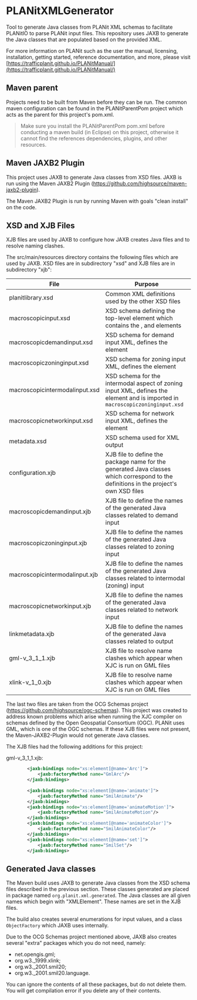# PLANitXMLGenerator

Tool to generate Java classes from PLANit XML schemas to facilitate PLANitIO to parse PLANit input files. This repository uses JAXB to generate the Java classes that are populated based on the provided XML.

For more information on PLANit such as the user the manual, licensing, installation, getting started, reference documentation, and more, please visit [https://trafficplanit.github.io/PLANitManual/](https://trafficplanit.github.io/PLANitManual/)

## Maven parent

Projects need to be built from Maven before they can be run. The common maven configuration can be found in the PLANitParentPom project which acts as the parent for this project's pom.xml.

> Make sure you install the PLANitParentPom pom.xml before conducting a maven build (in Eclipse) on this project, otherwise it cannot find the references dependencies, plugins, and other resources.

## Maven JAXB2 Plugin

This project uses JAXB to generate Java classes from XSD files.  JAXB is run using the Maven JAXB2 Plugin (https://github.com/highsource/maven-jaxb2-plugin).

The Maven JAXB2 Plugin is run by running Maven with goals "clean install" on the code. 

## XSD and XJB Files

XJB files are used by JAXB to configure how JAXB creates Java files and to resolve naming clashes.

The src/main/resources directory contains the following files which are used by JAXB.  XSD files are in subdirectory "xsd" and XJB files are in subdirectory "xjb":

|File|Purpose|
|---| ---|
|planitlibrary.xsd|Common XML definitions used by the other XSD files|
|macroscopicinput.xsd|XSD schema defining the top-level <PLANit> element which contains the <macroscopicnetwork>, <macroscopicdemand> and <macroscopiczoning> elements
|macroscopicdemandinput.xsd|XSD schema for demand input XML, defines the <macroscopicdemand> element|
|macroscopiczoninginput.xsd|XSD schema for zoning input XML, defines the <macroscopiczoning> element|
|macroscopicintermodalinput.xsd|XSD schema for the intermodal aspect of zoning input XML, defines the <intermodal> element and is imported in `macroscopiczoninginput.xsd`|
|macroscopicnetworkinput.xsd|XSD schema for network input XML, defines the <macroscopicnetwork> element|
|metadata.xsd|XSD schema used for XML output|
|configuration.xjb|XJB file to define the package name for the generated Java classes which correspond to the definitions in the project's own XSD files|
|macroscopicdemandinput.xjb|XJB file to define the names of the generated Java classes related to demand input|
|macroscopiczoninginput.xjb|XJB file to define the names of the generated Java classes related to zoning input|
|macroscopicintermodalinput.xjb|XJB file to define the names of the generated Java classes related to intermodal (zoning) input|
|macroscopicnetworkinput.xjb|XJB file to define the names of the generated Java classes related to network input|
|linkmetadata.xjb|XJB file to define the names of the generated Java classes related to output|    
|gml-v_3_1_1.xjb|XJB file to resolve name clashes which appear when XJC is run on GML files|
|xlink-v_1_0.xjb|XJB file to resolve name clashes which appear when XJC is run on GML files|                

The last two files are taken from the OCG Schemas project (https://github.com/highsource/ogc-schemas).  This project was created to address known problems which arise when running the XJC 
compiler on schemas defined by the Open Geospatial Consortium (OGC).  PLANit uses GML, which is one of the OGC schemas.  If these XJB files were not present, the Maven-JAXB2-Plugin would 
not generate Java classes.

The XJB files had the following additions for this project:

gml-v_3_1_1.xjb:

```xml
		<jaxb:bindings node="xs:element[@name='Arc']">
			<jaxb:factoryMethod name="GmlArc"/>
		</jaxb:bindings>
		
		<jaxb:bindings node="xs:element[@name='animate']">
			<jaxb:factoryMethod name="SmilAnimate"/>
		</jaxb:bindings>
		<jaxb:bindings node="xs:element[@name='animateMotion']">
			<jaxb:factoryMethod name="SmilAnimateMotion"/>
		</jaxb:bindings>
		<jaxb:bindings node="xs:element[@name='animateColor']">
			<jaxb:factoryMethod name="SmilAnimateColor"/>
		</jaxb:bindings>
		<jaxb:bindings node="xs:element[@name='set']">
			<jaxb:factoryMethod name="SmilSet"/>
		</jaxb:bindings>
```

## Generated Java classes

The Maven build uses JAXB to generate Java classes from the XSD schema files described in the previous section.  These classes generated  are placed in package named `org.planit.xml.generated`.  The Java classes are all given names which begin with "XMLElement".  These names are set in the XJB files.

The build also creates several enumerations for input values, and a class `ObjectFactory` which JAXB uses internally.

Due to the OCG Schemas project mentioned above, JAXB also creates several "extra" packages which you do not need, namely:

* net.opengis.gml;
* org.w3._1999.xlink;
* org.w3._2001.smil20;
* org.w3._2001.smil20.language.

You can ignore the contents of all these packages, but do not delete them.  You will get compilation error if you delete any of their contents.
